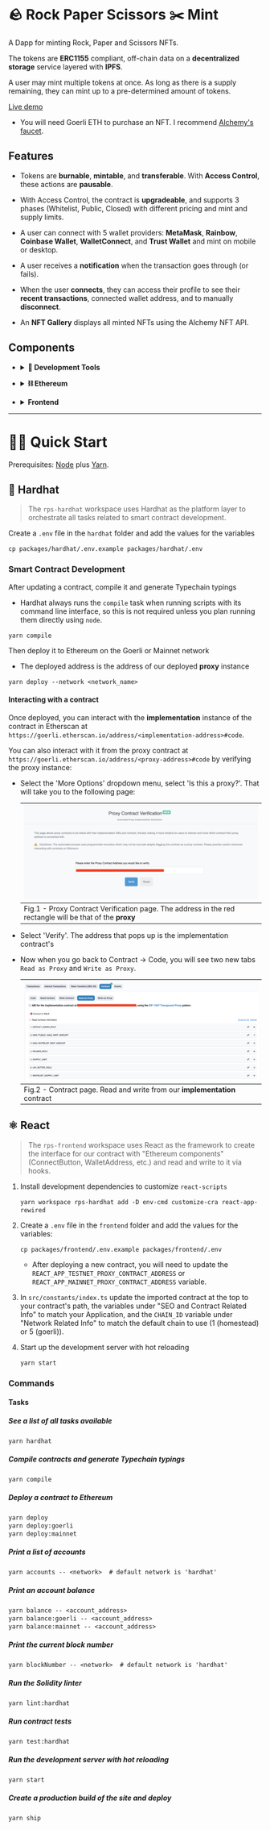 # 🪨 Rock Paper Scissors ✂️ Mint

A Dapp for minting Rock, Paper and Scissors NFTs.

The tokens are **ERC1155** compliant, off-chain data on a **decentralized storage** service layered with **IPFS**.

A user may mint multiple tokens at once. As long as there is a supply remaining, they can mint up to a pre-determined amount of tokens.

[Live demo](https://rock-paper-scissors-nft.surge.sh/)

- You will need Goerli ETH to purchase an NFT. I recommend [Alchemy's faucet](https://goerlifaucet.com/).

## Features

- Tokens are **burnable**, **mintable**, and **transferable**. With **Access Control**, these actions are **pausable**.

- With Access Control, the contract is **upgradeable**, and supports 3 phases (Whitelist, Public, Closed) with different pricing and mint and supply limits.

- A user can connect with 5 wallet providers: **MetaMask**, **Rainbow**, **Coinbase Wallet**, **WalletConnect**, and **Trust Wallet** and mint on mobile or desktop.

- A user receives a **notification** when the transaction goes through (or fails).

- When the user **connects**, they can access their profile to see their **recent transactions**, connected wallet address, and to manually **disconnect**.

- An **NFT Gallery** displays all minted NFTs using the Alchemy NFT API.

## Components

- <details><summary><b>🦾 Development Tools</b></summary>

  - **Yarn** - package manager
    - This project uses [Yarn Workspaces](https://yarnpkg.com/en/docs/workspaces/)
    - [Read more](https://github.com/sashadev-sky/Rock-Paper-Scissors-Mint/wiki/%F0%9F%A7%B6-Yarn-Configuration) about its configuration in the project Wiki
  - **Node.js**
  - **TypeScript**
  - **Git** - version control
  - **CRA** - create react app

</details>

- <details><summary><b>⛓️ Ethereum</b></summary>

  - **Solidity** (v.0.8.19) - implementing smart contracts
    - [Read more](https://github.com/sashadev-sky/Rock-Paper-Scissors-Mint/wiki/%F0%9F%93%83-Contract-Configuration) about the contract configuration
  - **HardHat** - Ethereum development environment
    - [Read more](https://github.com/sashadev-sky/Rock-Paper-Scissors-Mint/wiki/%F0%9F%91%B7-Hardhat-Configuration) about its configuration in the project Wiki
  - **ethers.js** (v.5) - library for interacting with the Ethereum blockhain
  - **OpenZeppelin** (v.4) - smart contract base implementation
    - [Read more](https://github.com/sashadev-sky/Rock-Paper-Scissors-Mint/wiki/OpenZeppelin-Configuration) about the OpenZeppelin configuration
  - **Etherscan** - contract verification
    - <https://etherscan.io/myapikey>

  Public network node providers

  - **Alchemy**
  - **Infura**

  Decentralized storage

  - **NFT.Storage**
  - **IPFS (InterPlanetary File System)**

</details>

- <details><summary><b>Frontend</b></summary>

  - **React** - JavaScript framework
    - **RainbowKit** - Ethereum wallet integration
    - **Wagmi** - Ethereum hooks
    - **Material UI** - UI framework
    - **React Router** - Client side routing

</details>

---

# 🏄‍♂️ Quick Start

Prerequisites: [Node](https://nodejs.org/en/download/) plus [Yarn](https://yarnpkg.com/getting-started/install).

## 👷 Hardhat

> The `rps-hardhat` workspace uses Hardhat as the platform layer to orchestrate all tasks related to smart contract development.

Create a `.env` file in the `hardhat` folder and add the values for the variables

  ```shell
  cp packages/hardhat/.env.example packages/hardhat/.env
  ```

### Smart Contract Development

After updating a contract, compile it and generate Typechain typings

- Hardhat always runs the `compile` task when running scripts with its command line interface, so this is not required unless you plan running them directly using `node`.

```shell
yarn compile
```

Then deploy it to Ethereum on the Goerli or Mainnet network

- The deployed address is the address of our deployed **proxy** instance

```shell
yarn deploy --network <network_name>
```

#### Interacting with a contract

Once deployed, you can interact with the **implementation** instance of the contract in Etherscan at `https://goerli.etherscan.io/address/<implementation-address>#code`.

You can also interact with it from the proxy contract at `https://goerli.etherscan.io/address/<proxy-address>#code` by verifying the proxy instance:

- Select the 'More Options' dropdown menu, select 'Is this a proxy?'. That will take you to the following page:

  |![Proxy Contract Verification](./docs/images/proxy_verification.png)
  ---------|
  Fig.1 - Proxy Contract Verification page. The address in the red rectangle will be that of the **proxy**|

- Select 'Verify'. The address that pops up is the implementation contract's

- Now when you go back to Contract -> Code, you will see two new tabs `Read as Proxy` and `Write as Proxy`.

  |![Implementation Contract Verification](./docs/images/implementation_contract.png)
  ---------|
    Fig.2 - Contract page. Read and write from our **implementation** contract|

## ⚛ React

> The `rps-frontend` workspace uses React as the framework to create the interface for our contract with "Ethereum components" (ConnectButton, WalletAddress, etc.) and read and write to it via hooks.

1. Install development dependencies to customize `react-scripts`

    ```shell
    yarn workspace rps-hardhat add -D env-cmd customize-cra react-app-rewired
    ```

2. Create a `.env` file in the `frontend` folder and add the values for the variables:

    ```shell
    cp packages/frontend/.env.example packages/frontend/.env
    ```

    - After deploying a new contract, you will need to update the `REACT_APP_TESTNET_PROXY_CONTRACT_ADDRESS` or `REACT_APP_MAINNET_PROXY_CONTRACT_ADDRESS` variable.

3. In `src/constants/index.ts` update the imported contract at the top to your contract's path, the variables under "SEO and Contract Related Info" to match your Application, and the `CHAIN_ID` variable under "Network Related Info" to match the default chain to use (1 (homestead) or 5 (goerli)).

4. Start up the development server with hot reloading

    ```shell
    yarn start
    ```

### Commands

#### Tasks

##### See a list of all tasks available

```shell
yarn hardhat
```

##### Compile contracts and generate Typechain typings

```shell
yarn compile
```

##### Deploy a contract to Ethereum

```shell
yarn deploy
yarn deploy:goerli
yarn deploy:mainnet
```

##### Print a list of accounts

```shell
yarn accounts -- <network>  # default network is 'hardhat'
```

##### Print an account balance

```shell
yarn balance -- <account_address>
yarn balance:goerli -- <account_address>
yarn balance:mainnet -- <account_address>
```

##### Print the current block number

```shell
yarn blockNumber -- <network>  # default network is 'hardhat'
```

##### Run the Solidity linter

```shell
yarn lint:hardhat
```

##### Run contract tests

```shell
yarn test:hardhat
```

##### Run the development server with hot reloading

```shell
yarn start
```

##### Create a production build of the site and deploy

```shell
yarn ship
```

